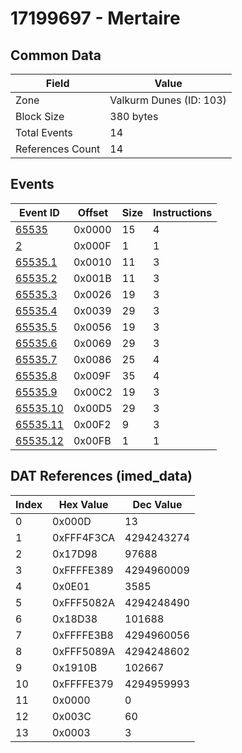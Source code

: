 # 17199697 - Mertaire

## Common Data

| Field            | Value                   |
|------------------|-------------------------|
| Zone             | Valkurm Dunes (ID: 103) |
| Block Size       | 380 bytes               |
| Total Events     | 14                      |
| References Count | 14                      |

## Events

| Event ID                  | Offset   |   Size |   Instructions |
|---------------------------|----------|--------|----------------|
| [65535](./65535.md)       | 0x0000   |     15 |              4 |
| [2](./2.md)               | 0x000F   |      1 |              1 |
| [65535.1](./65535.1.md)   | 0x0010   |     11 |              3 |
| [65535.2](./65535.2.md)   | 0x001B   |     11 |              3 |
| [65535.3](./65535.3.md)   | 0x0026   |     19 |              3 |
| [65535.4](./65535.4.md)   | 0x0039   |     29 |              3 |
| [65535.5](./65535.5.md)   | 0x0056   |     19 |              3 |
| [65535.6](./65535.6.md)   | 0x0069   |     29 |              3 |
| [65535.7](./65535.7.md)   | 0x0086   |     25 |              4 |
| [65535.8](./65535.8.md)   | 0x009F   |     35 |              4 |
| [65535.9](./65535.9.md)   | 0x00C2   |     19 |              3 |
| [65535.10](./65535.10.md) | 0x00D5   |     29 |              3 |
| [65535.11](./65535.11.md) | 0x00F2   |      9 |              3 |
| [65535.12](./65535.12.md) | 0x00FB   |      1 |              1 |

## DAT References (imed_data)

|   Index | Hex Value   |   Dec Value |
|---------|-------------|-------------|
|       0 | 0x000D      |          13 |
|       1 | 0xFFF4F3CA  |  4294243274 |
|       2 | 0x17D98     |       97688 |
|       3 | 0xFFFFE389  |  4294960009 |
|       4 | 0x0E01      |        3585 |
|       5 | 0xFFF5082A  |  4294248490 |
|       6 | 0x18D38     |      101688 |
|       7 | 0xFFFFE3B8  |  4294960056 |
|       8 | 0xFFF5089A  |  4294248602 |
|       9 | 0x1910B     |      102667 |
|      10 | 0xFFFFE379  |  4294959993 |
|      11 | 0x0000      |           0 |
|      12 | 0x003C      |          60 |
|      13 | 0x0003      |           3 |
